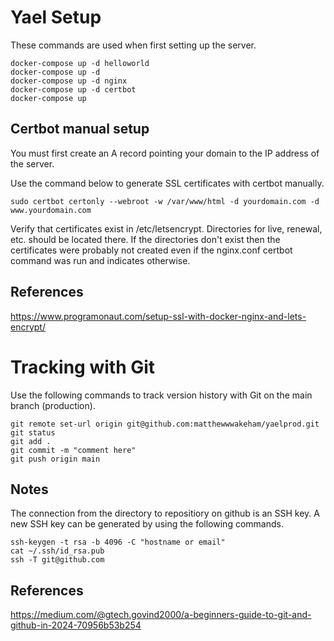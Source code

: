 # Yael Setup
These commands are used when first setting up the server.

```
docker-compose up -d helloworld
docker-compose up -d
docker-compose up -d nginx
docker-compose up -d certbot
docker-compose up
```

## Certbot manual setup
You must first create an A record pointing your domain to the IP address of the server.

Use the command below to generate SSL certificates with certbot manually.

```
sudo certbot certonly --webroot -w /var/www/html -d yourdomain.com -d www.yourdomain.com
```

Verify that certificates exist in /etc/letsencrypt. Directories for live, renewal, etc. should be located there. If the directories don't exist then the certificates were probably not created even if the nginx.conf certbot command was run and indicates otherwise.

## References
https://www.programonaut.com/setup-ssl-with-docker-nginx-and-lets-encrypt/

# Tracking with Git
Use the following commands to track version history with Git on the main branch (production).

```
git remote set-url origin git@github.com:matthewwwakeham/yaelprod.git
git status
git add .
git commit -m "comment here"
git push origin main
```

## Notes
The connection from the directory to repositiory on github is an SSH key. A new SSH key can be generated by using the following commands.

```
ssh-keygen -t rsa -b 4096 -C "hostname or email"
cat ~/.ssh/id_rsa.pub
ssh -T git@github.com
```

## References
https://medium.com/@gtech.govind2000/a-beginners-guide-to-git-and-github-in-2024-70956b53b254
